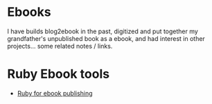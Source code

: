 # Ebooks

I have builds blog2ebook in the past, digitized and put together my grandfather's unpublished book as a ebook, and had interest in other projects... some related notes / links.

# Ruby Ebook tools

* [Ruby for ebook publishing](https://nts.strzibny.name/ruby-for-ebook-publishing/)